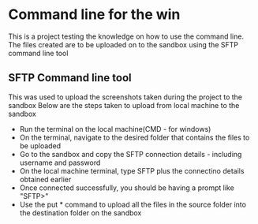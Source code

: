 # Command line for the win
This is a project testing the knowledge on how to use the command line.
The files created are to be uploaded on to the sandbox using the SFTP command line tool

## SFTP Command line tool
This was used to upload the screenshots taken during the project to the sandbox
Below are the steps taken to upload from local machine to the sandbox
* Run the terminal on the local machine(CMD - for windows)
* On the terminal, navigate to the desired folder that contains the files to be uploaded
* Go to the sandbox and copy the SFTP connection details - including username and password
* On the local machine terminal, type SFTP plus the connectino details obtained earlier
* Once connected successfully, you should be having a prompt like "SFTP>"
* Use the put * command to upload all the files in the source folder into the destination folder on 
the sandbox
 
